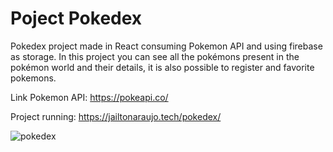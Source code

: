 # Poject Pokedex

Pokedex project made in React consuming Pokemon API and using firebase as storage. In this project you can see all the pokémons present in the pokémon world and their details, it is also possible to register and favorite pokemons.

Link Pokemon API: https://pokeapi.co/

Project running: https://jailtonaraujo.tech/pokedex/

![pokedex](https://user-images.githubusercontent.com/90009939/231233167-a7ae1065-6d92-4a0c-bde5-8bdf184f1a85.png)
